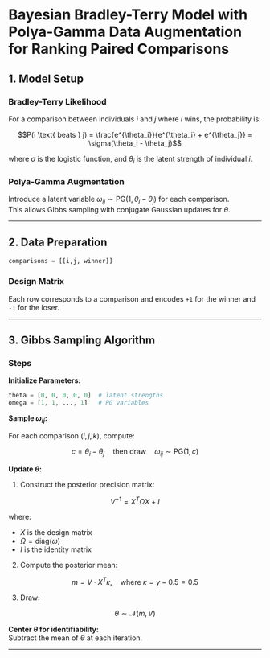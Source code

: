 # Bayesian Bradley-Terry Model with Polya-Gamma Data Augmentation for Ranking Paired Comparisons 

## 1. Model Setup

### Bradley-Terry Likelihood

For a comparison between individuals *i* and *j* where *i* wins, the probability is:

```math
P(i \text{ beats } j) = \frac{e^{\theta_i}}{e^{\theta_i} + e^{\theta_j}} = \sigma(\theta_i - \theta_j)
```

where $\sigma$ is the logistic function, and $\theta_i$ is the latent strength of individual *i*.

### Polya-Gamma Augmentation

Introduce a latent variable $\omega_{ij} \sim \text{PG}(1, \theta_i - \theta_j)$ for each comparison.  
This allows Gibbs sampling with conjugate Gaussian updates for $\theta$.

---

## 2. Data Preparation


```python
comparisons = [[i,j, winner]]
```

### Design Matrix

Each row corresponds to a comparison and encodes `+1` for the winner and `-1` for the loser.

---

## 3. Gibbs Sampling Algorithm

### Steps

**Initialize Parameters:**

```python
theta = [0, 0, 0, 0, 0]  # latent strengths
omega = [1, 1, ..., 1]   # PG variables
```

**Sample $\omega_{ij}$:**

For each comparison $(i, j, k)$, compute:

```math
c = \theta_i - \theta_j
\quad \text{then draw} \quad \omega_{ij} \sim \text{PG}(1, c)
```

**Update $\theta$:**

1. Construct the posterior precision matrix:

```math
V^{-1} = X^T \Omega X + I
```

where:
- $X$ is the design matrix  
- $\Omega = \text{diag}(\omega)$  
- $I$ is the identity matrix

2. Compute the posterior mean:

```math
m = V \cdot X^T \kappa, \quad \text{where } \kappa = y - 0.5 = 0.5
```

3. Draw:

```math
\theta \sim \mathcal{N}(m, V)
```

**Center $\theta$ for identifiability:**  
Subtract the mean of $\theta$ at each iteration.

---

